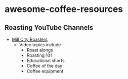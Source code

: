 # awesome-coffee-resources

## Roasting YouTube Channels
- [Mill City Roasters](https://www.youtube.com/@MillCityRoastersMN)
    - Video topics include
        - Roast alongs
        - Roasting 101
        - Educational shorts
        - Coffee of the day
        - Coffee equipment
